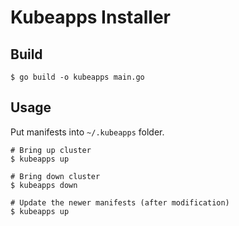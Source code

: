# Kubeapps Installer

## Build

```
$ go build -o kubeapps main.go
```

## Usage

Put manifests into `~/.kubeapps` folder.

```
# Bring up cluster
$ kubeapps up

# Bring down cluster
$ kubeapps down

# Update the newer manifests (after modification)
$ kubeapps up
```
